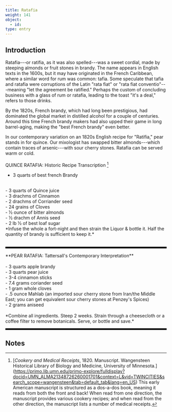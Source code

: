 ```yaml
---
title: Ratafia
weight: 141
object:
  - id:
type: entry
---
```



## Introduction ##

Ratafia---or ratifia, as it was also spelled---was a sweet cordial, made by steeping almonds or fruit stones in brandy. The name appears in English texts in the 1600s, but it may have originated in the French Caribbean, where a similar word for rum was common: tafia. Some speculate that tafia and ratafia were corruptions of the Latin "rata fiat" or "rata fiat conventio"---meaning "let the agreement be ratified." Perhaps the custom of concluding business with a glass of rum or ratafia, leading to the toast "it's a deal," refers to those drinks.

By the 1820s, French brandy, which had long been prestigious, had dominated the global market in distilled alcohol for a couple of centuries. Around this time French brandy makers had also upped their game in long barrel-aging, making the "best French brandy" even better.

In our contemporary variation on an 1820s English recipe for "Ratifia," pear stands in for quince. Our mixologist has swapped bitter almonds---which contain traces of arsenic---with sour cherry stones. Ratafia can be served warm or cold.
<br>
<br>
<span class="gray-text">
QUINCE RATAFIA: Historic Recipe Transcription [^1]
<br>
- 3 quarts of best french Brandy
<br>
- 3 quarts of Quince juice
<br>
- 3 drachms of Cinnamon
<br>
- 2 drachms of Corriander seed
<br>
- 24 grains of Cloves
<br>
- ½ ounce of bitter almonds
<br>
- ½ drachm of Annis seed
<br>
- 2 lb ½ of best loaf sugar
<br>
*Infuse the whole a fort-night and then strain the Liquor & bottle it. Half the quantity of brandy is sufficient to keep it.*
</span>
<br>
<br>

<hr style="border: 2px solid black;" />
**PEAR RATAFIA: Tattersall's Contemporary Interpretation**
<br>
<br>
- 3 quarts apple brandy
<br>
- 3 quarts pear juice
<br>
- 3-4 cinnamon sticks
<br>
- 7.4 grams coriander seed
<br>
- 1 gram whole cloves
<br>
- .5 ounce Mahlab (an imported sour cherry stone from Iran/the Middle East; you can get equivalent sour cherry stones at Penzey's Spices)
<br>
- 2 grams aniseed
<br>
<br>
*Combine all ingredients. Steep 2 weeks. Strain through a cheesecloth or a coffee filter to remove botanicals. Serve, or bottle and save.*
<hr style="border: 2px solid black;" />


## Notes ##

[^1]: [*Cookery and Medical Receipts*, 1820. Manuscript. Wangensteen Historical Library of Biology and Medicine, University of Minnesota.] (https://primo.lib.umn.edu/primo-explore/fulldisplay?docid=UMN_ALMA21348726260001701&context=L&vid=TWINCITIES&search_scope=wangensteen&tab=default_tab&lang=en_US) This early American manuscript is structured as a dos-a-dos book, meaning it reads from both the front and back! When read from one direction, the manuscript provides various cookery recipes; and when read from the other direction, the manuscript lists a number of medical receipts.
